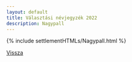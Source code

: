 ```yaml
---
layout: default
title: Választási névjegyzék 2022
description: Nagypall
---
```


{% include settlementHTMLs/Nagypall.html %}

[Vissza](./)